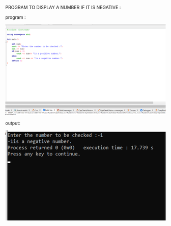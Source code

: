 PROGRAM TO DISPLAY A NUMBER IF IT IS NEGATIVE :

program :

![output](negativenumber.png)

output:

![output](outputnn.png)
